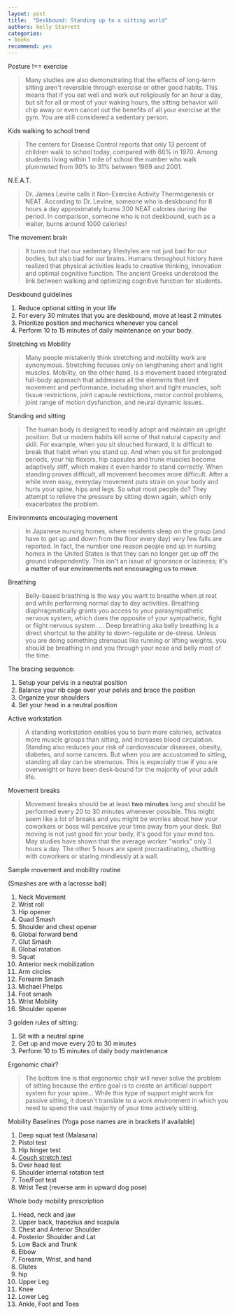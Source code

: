 ```yaml
---
layout: post
title:  "Deskbound: Standing up to a sitting world"
authors: kelly Starrett
categories:
- books
recommend: yes
---
```


Posture !== exercise

> Many studies are also demonstrating that the effects of long-term sitting aren't reversible through exercise or other good habits. This means that if you eat well and work out religiously for an hour a day, but sit for all or most of your waking hours, the sitting behavior will chip away or even cancel out the benefits of all your exercise at the gym. You are still considered a sedentary person.

Kids walking to school trend

> The centers for Disease Control reports that only 13 percent of children walk to school today, compared with 66% in 1970. Among students living within 1 mile of school the number who walk plummeted from 90% to 31% between 1969 and 2001.

N.E.A.T.

> Dr. James Levine calls it Non-Exercise Activity Thermogenesis or NEAT. According to Dr. Levine, someone who is deskbound for 8 hours a day approximately burns 300 NEAT calories during the period. In comparison, someone who is not deskbound, such as a waiter, burns around 1000 calories!

The movement brain

> It turns out that our sedentary lifestyles are not just bad for our bodies, but also bad for our brains. Humans throughout history have realized that physical activities leads to creative thinking, innovation and optimal cognitive function. The ancient Greeks understood the link between walking and optimizing cognitive function for students.

Deskbound guidelines

1. Reduce optional sitting in your life
1. For every 30 minutes that you are deskbound, move at least 2 minutes
1. Prioritize position and mechanics whenever you cancel
1. Perform 10 to 15 minutes of daily maintenance on your body.

Stretching vs Mobility

> Many people mistakenly think stretching and mobility work are synonymous. Stretching focuses only on lengthening short and tight muscles. Mobility, on the other hand, is a movement based integrated full-body approach that addresses all the elements that limit movement and performance, including short and tight muscles, soft tissue restrictions, joint capsule restrictions, motor control problems, joint range of motion dysfunction, and neural dynamic issues.

Standing and sitting

> The human body is designed to readily adopt and maintain an upright position. But ur modern habits kill some of that natural capacity and skill. For example, when you sit slouched forward, it is difficult to break that habit when you stand up. And when you sit for prolonged periods, your hip flexors, hip capsules and trunk muscles become adaptively stiff, which makes it even harder to stand correctly. When standing proves difficult, all movement becomes more difficult. After a while even easy, everyday movement puts strain on your body and hurts your spine, hips and legs. So what most people do? They attempt to relieve the pressure by sitting down again, which only exacerbates the problem.

Environments encouraging movement

> In Japanese nursing homes, where residents sleep on the group (and have to get up and down from the floor every day) very few falls are reported. In fact, the number one reason people end up in nursing homes in the United States is that they can no longer get up off the ground independently. This isn't an issue of ignorance or laziness; it's **a matter of our environments not encouraging us to move**.

Breathing

> Belly-based breathing is the way you want to breathe when at rest and while performing normal day to day activities. Breathing diaphragmatically grants you access to your parasympathetic nervous system, which does the opposite of your sympathetic, fight or flight nervous system. ... Deep breathing aka belly breathing is a direct shortcut to the ability to down-regulate or de-stress. Unless you are doing something strenuous like running or lifting weights, you should be breathing in and you through your nose and belly most of the time.

The bracing sequence:

1. Setup your pelvis in a neutral position
1. Balance your rib cage over your pelvis and brace the position
1. Organize your shoulders
1. Set your head in a neutral position

Active workstation

> A standing workstation enables you to burn more calories, activates more muscle groups than sitting, and increases blood circulation. Standing also reduces your risk of cardiovascular diseases, obesity, diabetes, and some cancers. But when you are accustomed to sitting, standing all day can be strenuous. This is especially true if you are overweight or have been desk-bound for the majority of your adult life.

Movement breaks

> Movement breaks should be at least **two minutes** long and should be performed every 20 to 30 minutes whenever possible. This might seem like a lot of breaks and you might be worries about how your coworkers or boss will perceive your time away from your desk. But moving is not just good for your body, it's good for your mind too. May studies have shown that the average worker "works" only 3 hours a day. The other 5 hours are spent procrastinating, chatting with coworkers or staring mindlessly at a wall.

Sample movement and mobility routine

(Smashes are with a lacrosse ball)

1. Neck Movement
1. Wrist roll
1. Hip opener
1. Quad Smash
1. Shoulder and chest opener
1. Global forward bend
1. Glut Smash
1. Global rotation
1. Squat
1. Anterior neck mobilization
1. Arm circles
1. Forearm Smash
1. Michael Phelps
1. Foot smash
1. Wrist Mobility
1. Shoulder opener

3 golden rules of sitting:

1. Sit with a neutral spine
1. Get up and move every 20 to 30 minutes
1. Perform 10 to 15 minutes of daily body maintenance

Ergonomic chair?

> The bottom line is that ergonomic chair will never solve the problem of sitting because the entire goal is to create an artificial support system for your spine... While this type of support might work for passive sitting, it doesn't translate to a work environment in which you need to spend the vast majority of your time actively sitting.

Mobility Baselines (Yoga pose names are in brackets if available)

1. Deep squat test (Malasana)
1. Pistol test
1. Hip hinger test
1. [Couch stretch test](https://content.artofmanliness.com/uploads/2014/08/Couch-1.jpg)
1. Over head test
1. Shoulder internal rotation test
1. Toe/Foot test
1. Wrist Test (reverse arm in upward dog pose)

Whole body mobility prescription

1. Head, neck and jaw
1. Upper back, trapezius and scapula
1. Chest and Anterior Shoulder
1. Posterior Shoulder and Lat
1. Low Back and Trunk
1. Elbow
1. Forearm, Wrist, and hand
1. Glutes
1. hip
1. Upper Leg
1. Knee
1. Lower Leg
1. Ankle, Foot and Toes 
